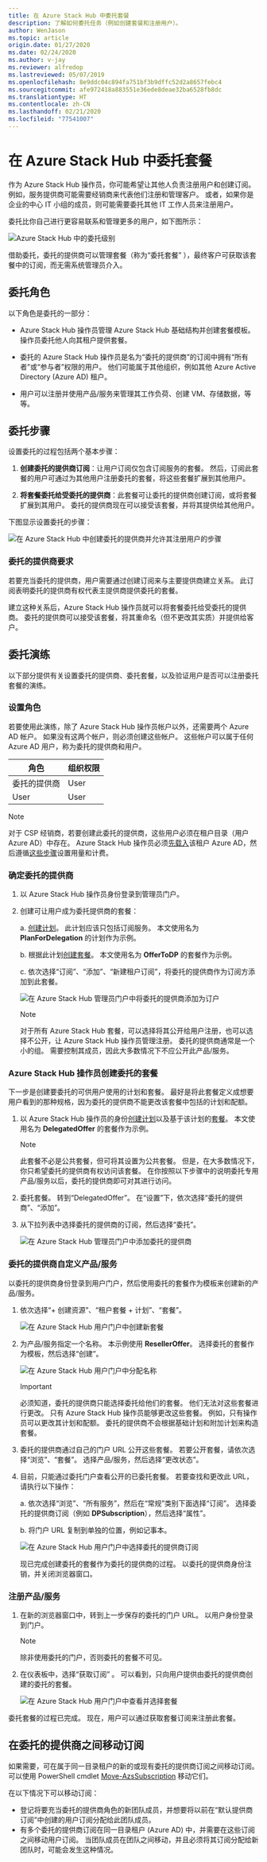 ```yaml
---
title: 在 Azure Stack Hub 中委托套餐
description: 了解如何委托任务（例如创建套餐和注册用户）。
author: WenJason
ms.topic: article
origin.date: 01/27/2020
ms.date: 02/24/2020
ms.author: v-jay
ms.reviewer: alfredop
ms.lastreviewed: 05/07/2019
ms.openlocfilehash: 8e9ddc04c894fa751bf3b9dffc52d2a8657febc4
ms.sourcegitcommit: afe972418a883551e36ede8deae32ba6528fb8dc
ms.translationtype: HT
ms.contentlocale: zh-CN
ms.lasthandoff: 02/21/2020
ms.locfileid: "77541007"
---
```

# <a name="delegate-offers-in-azure-stack-hub"></a>在 Azure Stack Hub 中委托套餐

作为 Azure Stack Hub 操作员，你可能希望让其他人负责注册用户和创建订阅。 例如，服务提供商可能需要经销商来代表他们注册和管理客户。 或者，如果你是企业的中心 IT 小组的成员，则可能需要委托其他 IT 工作人员来注册用户。

委托比你自己进行更容易联系和管理更多的用户，如下图所示：

![Azure Stack Hub 中的委托级别](media/azure-stack-delegated-provider/image1.png)

借助委托，委托的提供商可以管理套餐（称为“委托套餐”  ），最终客户可获取该套餐中的订阅，而无需系统管理员介入。

## <a name="delegation-roles"></a>委托角色

以下角色是委托的一部分：

* Azure Stack Hub 操作员管理 Azure Stack Hub 基础结构并创建套餐模板。  操作员委托他人向其租户提供套餐。

* 委托的 Azure Stack Hub 操作员是名为“委托的提供商”的订阅中拥有“所有者”或“参与者”权限的用户。    他们可能属于其他组织，例如其他 Azure Active Directory (Azure AD) 租户。

*  用户可以注册并使用产品/服务来管理其工作负荷、创建 VM、存储数据，等等。

## <a name="delegation-steps"></a>委托步骤

设置委托的过程包括两个基本步骤：

1. **创建委托的提供商订阅**：让用户订阅仅包含订阅服务的套餐。 然后，订阅此套餐的用户可通过为其他用户注册委托的套餐，将这些套餐扩展到其他用户。

2. **将套餐委托给受委托的提供商**：此套餐可让委托的提供商创建订阅，或将套餐扩展到其用户。 委托的提供商现在可以接受该套餐，并将其提供给其他用户。

下图显示设置委托的步骤：

![在 Azure Stack Hub 中创建委托的提供商并允许其注册用户的步骤](media/azure-stack-delegated-provider/image2.png)

### <a name="delegated-provider-requirements"></a>委托的提供商要求

若要充当委托的提供商，用户需要通过创建订阅来与主要提供商建立关系。 此订阅表明委托的提供商有权代表主提供商提供委托的套餐。

建立这种关系后，Azure Stack Hub 操作员就可以将套餐委托给受委托的提供商。 委托的提供商可以接受该套餐，将其重命名（但不更改其实质）并提供给客户。

## <a name="delegation-walkthrough"></a>委托演练

以下部分提供有关设置委托的提供商、委托套餐，以及验证用户是否可以注册委托套餐的演练。

### <a name="set-up-roles"></a>设置角色

若要使用此演练，除了 Azure Stack Hub 操作员帐户以外，还需要两个 Azure AD 帐户。 如果没有这两个帐户，则必须创建这些帐户。 这些帐户可以属于任何 Azure AD 用户，称为委托的提供商和用户。

| **角色** | **组织权限** |
| --- | --- |
| 委托的提供商 |User |
| User |User |

 > [!NOTE]
 > 对于 CSP 经销商，若要创建此委托的提供商，这些用户必须在租户目录（用户 Azure AD）中存在。 Azure Stack Hub 操作员必须[先载入](azure-stack-enable-multitenancy.md)该租户 Azure AD，然后遵循[这些步骤](azure-stack-csp-howto-register-tenants.md)设置用量和计费。

### <a name="identify-the-delegated-provider"></a>确定委托的提供商

1. 以 Azure Stack Hub 操作员身份登录到管理员门户。

1. 创建可让用户成为委托提供商的套餐：

   a.  [创建计划](azure-stack-create-plan.md)。
       此计划应该只包括订阅服务。 本文使用名为 **PlanForDelegation** 的计划作为示例。

   b.  根据此计划[创建套餐](azure-stack-create-offer.md)。 本文使用名为 **OfferToDP** 的套餐作为示例。

   c.  依次选择“订阅”、“添加”、“新建租户订阅”，将委托的提供商作为订阅方添加到此套餐。   

   ![在 Azure Stack Hub 管理员门户中将委托的提供商添加为订户](media/azure-stack-delegated-provider/image3.png)

   > [!NOTE]
   > 对于所有 Azure Stack Hub 套餐，可以选择将其公开给用户注册，也可以选择不公开，让 Azure Stack Hub 操作员管理注册。 委托的提供商通常是一个小的组。 需要控制其成员，因此大多数情况下不应公开此产品/服务。

### <a name="azure-stack-hub-operator-creates-the-delegated-offer"></a>Azure Stack Hub 操作员创建委托的套餐

下一步是创建要委托的可供用户使用的计划和套餐。 最好是将此套餐定义成想要用户看到的那种规格，因为委托的提供商不能更改该套餐中包括的计划和配额。

1. 以 Azure Stack Hub 操作员的身份[创建计划](azure-stack-create-plan.md)以及基于该计划的[套餐](azure-stack-create-offer.md)。 本文使用名为 **DelegatedOffer** 的套餐作为示例。

   > [!NOTE]
   > 此套餐不必是公共套餐，但可将其设置为公共套餐。 但是，在大多数情况下，你只希望委托的提供商有权访问该套餐。 在你按照以下步骤中的说明委托专用产品/服务以后，委托的提供商即可对其进行访问。

2. 委托套餐。 转到“DelegatedOffer”。  在“设置”下，依次选择“委托的提供商”、“添加”。   

3. 从下拉列表中选择委托的提供商的订阅，然后选择“委托”。 

   ![在 Azure Stack Hub 管理员门户中添加委托的提供商](media/azure-stack-delegated-provider/image4.png)

### <a name="delegated-provider-customizes-the-offer"></a>委托的提供商自定义产品/服务

以委托的提供商身份登录到用户门户，然后使用委托的套餐作为模板来创建新的产品/服务。

1. 依次选择“+ 创建资源”、“租户套餐 + 计划”、“套餐”。   

    ![在 Azure Stack Hub 用户门户中创建新套餐](media/azure-stack-delegated-provider/image5.png)

2. 为产品/服务指定一个名称。 本示例使用 **ResellerOffer**。 选择委托的套餐作为模板，然后选择“创建”。 

   ![在 Azure Stack Hub 用户门户中分配名称](media/azure-stack-delegated-provider/image6.png)

   >[!IMPORTANT]
   >必须知道，委托的提供商只能选择委托给他们的套餐。 他们无法对这些套餐进行更改。 只有 Azure Stack Hub 操作员能够更改这些套餐。 例如，只有操作员可以更改其计划和配额。 委托的提供商不会根据基础计划和附加计划来构造套餐。

3. 委托的提供商通过自己的门户 URL 公开这些套餐。 若要公开套餐，请依次选择“浏览”、“套餐”。   选择产品/服务，然后选择“更改状态”。 

4. 目前，只能通过委托门户查看公开的已委托套餐。 若要查找和更改此 URL，请执行以下操作：

    a.  依次选择“浏览”、“所有服务”，然后在“常规”类别下面选择“订阅”。     选择委托的提供商订阅（例如 **DPSubscription**），然后选择“属性”。 

    b.  将门户 URL 复制到单独的位置，例如记事本。

    ![在 Azure Stack Hub 用户门户中选择委托的提供商订阅](media/azure-stack-delegated-provider/dpportaluri.png)  

   现已完成创建委托的套餐作为委托的提供商的过程。 以委托的提供商身份注销，并关闭浏览器窗口。

### <a name="sign-up-for-the-offer"></a>注册产品/服务

1. 在新的浏览器窗口中，转到上一步保存的委托的门户 URL。 以用户身份登录到门户。

   >[!NOTE]
   >除非使用委托的门户，否则委托的套餐不可见。

1. 在仪表板中，选择“获取订阅”  。 可以看到，只向用户提供由委托的提供商创建的委托的套餐。

   ![在 Azure Stack Hub 用户门户中查看并选择套餐](media/azure-stack-delegated-provider/image8.png)

委托套餐的过程已完成。 现在，用户可以通过获取套餐订阅来注册此套餐。

## <a name="move-subscriptions-between-delegated-providers"></a>在委托的提供商之间移动订阅

如果需要，可在属于同一目录租户的新的或现有委托的提供商订阅之间移动订阅。 可以使用 PowerShell cmdlet [Move-AzsSubscription](https://docs.microsoft.com/powershell/module/azs.subscriptions.admin) 移动它们。

在以下情况下可以移动订阅：

* 登记将要充当委托的提供商角色的新团队成员，并想要将以前在“默认提供商订阅”中创建的用户订阅分配给此团队成员。
* 有多个委托的提供商订阅在同一目录租户 (Azure AD) 中，并需要在这些订阅之间移动用户订阅。 当团队成员在团队之间移动，并且必须将其订阅分配给新团队时，可能会发生这种情况。

